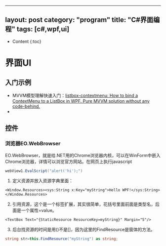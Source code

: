 ﻿---

layout:		post
category:	"program"
title:		"C#界面编程"
tags:		[c#,wpf,ui]
---
- Content
{:toc}




# 界面UI

## 入门示例

- MVVM模型理解快速入门：[listbox-contextmenu: How to bind a ContextMenu to a ListBox in WPF. Pure MVVM solution without any code-behind.](https://github.com/mlaflamm/listbox-contextmenu)
- 



## 控件

### 浏览器EO.WebBrowser

EO.WebBrowser，就是给.NET用的Chrome浏览器内核，可以在WinForm中嵌入Chrome浏览器，详情可以浏览官方网站。在网页上执行javascript

```c#
webView1.EvalScript("alert('hi');")
```







1. 定义资源并放入资源字典里面：

```xaml
<Window.Resources><sys:String x:Key="myString">Hello WPF!</sys:String></Window.Resources>
```

2. 引用资源，这个是一个标签扩展，其实很简单，花括号里面前面是类型名，后面是一个属性=value。

```xaml
<TextBox Text="{StaticResource ResourceKey=myString}" Margin="5"/>
```



3. 后台找资源的时间是用()不是[]，因为这里的FindResource是窗体的方法。

```c#
string str=this.FindResource("myString") as string;
```


